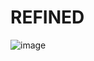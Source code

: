 # REFINED




![image](https://user-images.githubusercontent.com/98642867/154934886-7d00d0f0-399d-4282-91ba-5792d75d8e6b.png)
